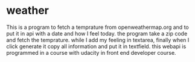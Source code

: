 # weather
This is a program to fetch a temprature from openweathermap.org and to put it in api with a date and how I feel today.
the program take a zip code and fetch the temprature. while I add my feeling in textarea, finally when I click generate it copy all information and put it in textfield.
this webapi is programmed in a course with udacity in front end developer course.
